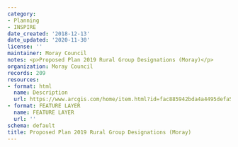 ```yaml
---
category:
- Planning
- INSPIRE
date_created: '2018-12-13'
date_updated: '2020-11-30'
license: ''
maintainer: Moray Council
notes: <p>Proposed Plan 2019 Rural Group Designations (Moray)</p>
organization: Moray Council
records: 209
resources:
- format: html
  name: Description
  url: https://www.arcgis.com/home/item.html?id=fac885942bda4a4495defa595ad64415
- format: FEATURE LAYER
  name: FEATURE LAYER
  url: ''
schema: default
title: Proposed Plan 2019 Rural Group Designations (Moray)
---
```

